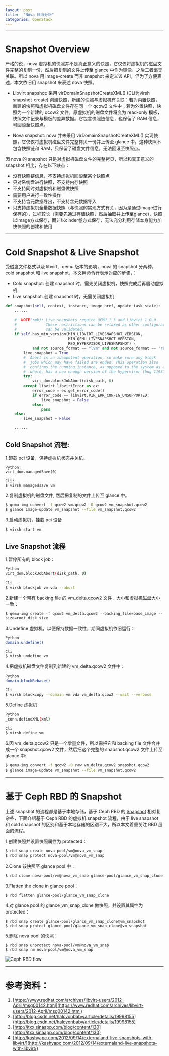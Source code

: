```yaml
---
layout: post
title:  "Nova 快照分析"
categories: OpenStack
---
```


------------

# Snapshot Overview

严格的说，nova 虚拟机的快照并不是真正意义的快照，它仅仅将虚拟机的磁盘文件完整的复制一份，然后把复制的文件上传至 glance 中作为镜像，之后二者毫无关联。所以 nova 用 image-create 而非 snapshot 来定义该 API，但为了方便表述，本文依旧用 snapshot 来表述 nova 快照。

- Libvirt snapshot: 采用 virDomainSnapshotCreateXML() (CLI为virsh snapshot-create) 创建快照，新建的快照与虚拟机有关联：若为内置快照，新建的快照和虚拟机磁盘文件存在同一个 qcow2 文件中；若为外置快照，快照为一个新建的 qcow2 文件，原虚拟机的磁盘文件将变为 read-only 模板，快照文件记录与模板的差异数据。它包含快照链信息，也保留了 RAM 信息，可回滚至快照点。

- Nova snapshot: nova 并未采用 virDomainSnapshotCreateXML() 实现快照，它仅仅将虚拟机磁盘文件完整拷贝一份并上传至 glance 中。这种快照不包含快照链和 RAM，只保留了磁盘文件信息，无法回滚至快照点。

因 nova 的 snapshot 只是对虚拟机磁盘文件的完整拷贝，所以和真正意义的 snapshot 相比，存在以下缺点：

- 没有快照链信息，不支持虚拟机回滚至某个快照点
- 只对系统盘进行快照，不支持内存快照
- 不支持同时对虚拟机和磁盘做快照
- 需要用户进行一致性操作
- 不支持含元数据导出，不支持含元数据导入
- 只支持虚拟机全量数据快照（与快照的实现方式有关，因为是通过image进行保存的），过程较长（需要先通过存储快照，然后抽取并上传至glance)，快照以Image方式保存，而非以cinder卷方式保存，无法充分利用存储本身能力加快快照的创建和使用


------------

# Cold Snapshot & Live Snapshot

受磁盘文件格式以及 libvirt、qemu 版本的影响，nova 的 snapshot 分两种，cold snapshot 和 live snapshot，本文用命令行表示对应的步骤，：

- Cold snapshot: 创建 snapshot 时，需先关闭虚拟机，快照完成后再启动虚拟机
- Live snapshot: 创建 snapshot 时，无需关闭虚拟机

~~~ python
def snapshot(self, context, instance, image_href, update_task_state):
    ......
    
    #  NOTE(rmk): Live snapshots require QEMU 1.3 and Libvirt 1.0.0.
    #             These restrictions can be relaxed as other configurations
    #             can be validated.
    if self.has_min_version(MIN_LIBVIRT_LIVESNAPSHOT_VERSION,
                            MIN_QEMU_LIVESNAPSHOT_VERSION,
                            REQ_HYPERVISOR_LIVESNAPSHOT) \
            and not source_format == "lvm" and not source_format == 'rbd':
        live_snapshot = True
        #  Abort is an idempotent operation, so make sure any block
        #  jobs which may have failed are ended. This operation also
        #  confirms the running instance, as opposed to the system as a
        #  whole, has a new enough version of the hypervisor (bug 1193146).
        try:
            virt_dom.blockJobAbort(disk_path, 0)
        except libvirt.libvirtError as ex:
            error_code = ex.get_error_code()
            if error_code == libvirt.VIR_ERR_CONFIG_UNSUPPORTED:
                live_snapshot = False
            else:
                pass
    else:
        live_snapshot = False

    ......
~~~ 

## Cold Snapshot 流程:

1.卸载 pci 设备，保持虚拟机状态并关机。

~~~ 
Python:
virt_dom.managedSave(0)

Cli:
$ virsh managedsave vm
~~~ 

2.复制虚拟机的磁盘文件, 然后把复制的文件上传至 glance 中。

~~~ bash
$ qemu-img convert -f qcow2 vm.qcow2 -O qcow2 vm_snapshot.qcow2
$ glance image-update vm_snapshot --file vm_snapshot.qcow2
~~~ 

3.启动虚拟机，挂载 pci 设备

~~~ bash
$ virsh start vm
~~~ 

## Live Snapshot 流程

1.暂停所有的 block job：

~~~ bash
Python
virt_dom.blockJobAbort(disk_path, 0)

Cli
$ virsh blockjob vm vda --abort
~~~ 

2.新建一个带有 backing file 的 vm_delta.qcow2 文件，大小和虚拟机磁盘大小一致：

~~~ 
$ qemu-img create -f qcow2 vm_delta.qcow2 --backing_file=base_image --size=root_disk_size
~~~ 

3.Undefine 虚拟机，以便保持数据一致性，期间虚拟机依旧运行：

~~~ bash
Python
domain.undefine()

Cli
$ virsh undefine vm
~~~ 

4.把虚拟机磁盘文件复制到新建的 vm_delta.qcow2 文件中：

~~~ bash
Python
domain.blockRebase()

Cli
$ virsh blockcopy --domain vm vda vm_delta.qcow2 --wait --verbose
~~~ 

5.Define 虚拟机

~~~ bash
Python
_conn.defineXML(xml)

Cli
$ virsh define vm
~~~ 

6.因 vm_delta.qcow2 只是一个增量文件，所以需把它和 backing file 文件合并成一个 snapshot.qcow2 文件，然后把这个完整的 snapshot.qcow2 文件上传至 glance 中:

~~~ bash
$ qemu-img convert -f qcow2 -O raw vm_delta.qcow2 snapshot.qcow2
$ glance image-update vm_snapshot --file vm_snapshot.qcow2
~~~          
                                                 
------------

# 基于 Ceph RBD 的 Snapshot

上述 snapshot 的流程都是基于本地存储，基于 Ceph RBD 的 [Snapshot](http://docs.ceph.com/docs/hammer/rbd/rbd-snapshot/) 相对复杂些，下面介绍基于 Ceph RBD 的虚拟机 snapshot 流程，由于 live snapshot 和 cold snapshot 的区别和基于本地存储的区别不大，所以本文着重关注 RBD 层面的流程。

1.创建快照并设置快照属性为 protected：

~~~ bash
$ rbd snap create nova-pool/vm@nova_vm_snap
$ rbd snap protect nova-pool/vm@nova_vm_snap
~~~ 

2.Clone 该快照至 glance pool 中：

~~~ bash
$ rbd clone nova-pool/vm@nova_vm_snao glance-pool/glance_vm_snap_clone
~~~ 

3.Flatten the clone in glance pool：

~~~ 
$ rbd flatten glance-pool/glance_vm_snap_clone
~~~ 

4.对 glance pool 的 glance_vm_snap_clone 做快照，并设置其属性为 protected：

~~~ 
$ rbd snap create glance-pool/glance_vm_snap_clone@vm_snapshot
$ rbd snap protect glance-pool/glance_vm_snap_clone@vm_snapshot
~~~ 

5.删除 nova pool 的快照：

~~~ 
$ rbd snap unprotect nova-pool/vm@nova_vm_snap
$ rbd snap rm nova-pool/vm@nova_vm_snap
~~~ 

![Ceph RBD flow](http://wsfdl.oss-cn-qingdao.aliyuncs.com/cephrbdsnapshotflow.png)

------------

# 参考资料：
1. [https://www.redhat.com/archives/libvirt-users/2012-April/msg00142.html](https://www.redhat.com/archives/libvirt-users/2012-April/msg00142.html)
2. [http://blog.csdn.net/halcyonbaby/article/details/19998155](http://blog.csdn.net/halcyonbaby/article/details/19998155)
3. [http://itxx.sinaapp.com/blog/content/130](http://itxx.sinaapp.com/blog/content/130)
4. [http://kashyapc.com/2012/09/14/externaland-live-snapshots-with-libvirt/](http://kashyapc.com/2012/09/14/externaland-live-snapshots-with-libvirt/)
